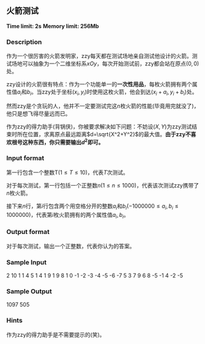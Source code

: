 ## 火箭测试

**Time limit: 2s**   **Memory limit: 256Mb**

### Description

作为一个很厉害的火箭发明家，zzy每天都在测试场地亲自测试他设计的火箭。测试场地可以抽象为一个二维坐标系$xOy$，每次开始测试前，zzy都会站在原点$(0,0)$处。

zzy设计的火箭很有特点：作为一个功能单一的**一次性用品**，每枚火箭拥有两个属性值$a_i$和$b_i$。当zzy处于坐标$(x_i,y_i)$时使用这枚火箭，他会到达$(x_i+a_i,y_i+b_i)$处。

然而zzy是个贪玩的人，他并不一定要测试完这$n$枚火箭的性能(毕竟用完就没了)，他只是想飞得尽量远而已。

作为zzy的得力助手(背锅侠)，你被要求解决如下问题：不妨设$(X,Y)$为zzy测试结束时所在位置，求离原点最远距离$d=\sqrt{X^2+Y^2}$的最大值。**由于zzy不喜欢根号这种东西，你只需要输出$d^2$即可。**

### Input format

第一行包含一个整数T$(1 \le T \le 10)$，代表$T$次测试。

对于每次测试，第一行包括一个正整数$n(1 \le n \le 1000)$，代表该次测试zzy携带了$n$枚火箭。

接下来$n$行，第$i$行包含两个用空格分开的整数$a_i$和$b_i(-1000000 \le a_i,b_i \le 1000000)$，代表第$i$枚火箭拥有的两个属性值$a_i,b_i$。

### Output format

对于每次测试，输出一个正整数，代表你认为的答案。

### Sample Input

2
10 
1 1
4 5
1 4
1 9
1 9
8 1
0 -1
-2 -3
-4 -5
-6 -7
5
3 7
9 6
8 -5
-1 4
-2 -5

### Sample Output

1097
505

### Hints

作为zzy的得力助手是不需要提示的(笑)。

